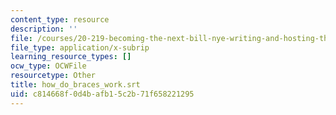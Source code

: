 ```yaml
---
content_type: resource
description: ''
file: /courses/20-219-becoming-the-next-bill-nye-writing-and-hosting-the-educational-show-january-iap-2015/c814668f0d4bafb15c2b71f658221295_how_do_braces_work.srt
file_type: application/x-subrip
learning_resource_types: []
ocw_type: OCWFile
resourcetype: Other
title: how_do_braces_work.srt
uid: c814668f-0d4b-afb1-5c2b-71f658221295
---
```

